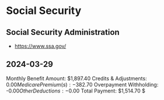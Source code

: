 # Social Security


## Social Security Administration

* https://www.ssa.gov/


## 2024-03-29

Monthly Benefit Amount:
$1,897.40
Credits & Adjustments:
$0.00
Medicare Premium(s):
-$382.70
Overpayment Withholding:
-$0.00
Other Deductions:
-$0.00
Total Payment:
$1,514.70
$
